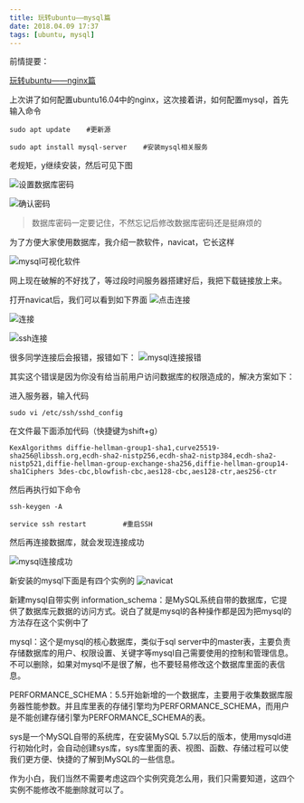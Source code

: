 ```yaml
---
title: 玩转ubuntu——mysql篇
date: 2018.04.09 17:37
tags: [ubuntu, mysql]
---
```

前情提要：

[玩转ubuntu——nginx篇](https://www.jianshu.com/p/4b2cc653d3cb)

上次讲了如何配置ubuntu16.04中的nginx，这次接着讲，如何配置mysql，首先输入命令

```nginx
sudo apt update    #更新源

sudo apt install mysql-server    #安装mysql相关服务
```

老规矩，y继续安装，然后可见下图

![设置数据库密码](https://upload-images.jianshu.io/upload_images/9056389-9e09147829782074.png?imageMogr2/auto-orient/strip%7CimageView2/2/w/1240)

![确认密码](https://upload-images.jianshu.io/upload_images/9056389-9ea78f5d734a7b45.png?imageMogr2/auto-orient/strip%7CimageView2/2/w/1240)

>数据库密码一定要记住，不然忘记后修改数据库密码还是挺麻烦的

为了方便大家使用数据库，我介绍一款软件，navicat，它长这样

![mysql可视化软件](https://upload-images.jianshu.io/upload_images/9056389-856b5515398bf1fe.png?imageMogr2/auto-orient/strip%7CimageView2/2/w/1240)


网上现在破解的不好找了，等过段时间服务器搭建好后，我把下载链接放上来。

打开navicat后，我们可以看到如下界面
![点击连接](https://upload-images.jianshu.io/upload_images/9056389-93645aaef06a48aa.png?imageMogr2/auto-orient/strip%7CimageView2/2/w/1240)

![连接](https://upload-images.jianshu.io/upload_images/9056389-db6e9eeda62858c6.png?imageMogr2/auto-orient/strip%7CimageView2/2/w/1240)

![ssh连接](https://upload-images.jianshu.io/upload_images/9056389-791cd5cff7f77791.png?imageMogr2/auto-orient/strip%7CimageView2/2/w/1240)



很多同学连接后会报错，报错如下：
![mysql连接报错](https://upload-images.jianshu.io/upload_images/9056389-036ae5229f192585.png?imageMogr2/auto-orient/strip%7CimageView2/2/w/1240)

其实这个错误是因为你没有给当前用户访问数据库的权限造成的，解决方案如下：

进入服务器，输入代码
```
sudo vi /etc/ssh/sshd_config
```
在文件最下面添加代码（快捷键为shift+g）
```
KexAlgorithms diffie-hellman-group1-sha1,curve25519-sha256@libssh.org,ecdh-sha2-nistp256,ecdh-sha2-nistp384,ecdh-sha2-nistp521,diffie-hellman-group-exchange-sha256,diffie-hellman-group14-sha1Ciphers 3des-cbc,blowfish-cbc,aes128-cbc,aes128-ctr,aes256-ctr
```
然后再执行如下命令
```
ssh-keygen -A  

service ssh restart         #重启SSH
```
然后再连接数据库，就会发现连接成功

![mysql连接成功](https://upload-images.jianshu.io/upload_images/9056389-057a20f2bf5d134c.png?imageMogr2/auto-orient/strip%7CimageView2/2/w/1240)


新安装的mysql下面是有四个实例的
![navicat](https://upload-images.jianshu.io/upload_images/9056389-51407925c82f15ab.png?imageMogr2/auto-orient/strip%7CimageView2/2/w/1240)



新建mysql自带实例
information_schema：是MySQL系统自带的数据库，它提供了数据库元数据的访问方式。说白了就是mysql的各种操作都是因为把mysql的方法存在这个实例中了

mysql：这个是mysql的核心数据库，类似于sql server中的master表，主要负责存储数据库的用户、权限设置、关键字等mysql自己需要使用的控制和管理信息。不可以删除，如果对mysql不是很了解，也不要轻易修改这个数据库里面的表信息。

PERFORMANCE_SCHEMA：5.5开始新增的一个数据库，主要用于收集数据库服务器性能参数。并且库里表的存储引擎均为PERFORMANCE_SCHEMA，而用户是不能创建存储引擎为PERFORMANCE_SCHEMA的表。

sys是一个MySQL自带的系统库，在安装MySQL 5.7以后的版本，使用mysqld进行初始化时，会自动创建sys库，sys库里面的表、视图、函数、存储过程可以使我们更方便、快捷的了解到MySQL的一些信息。

作为小白，我们当然不需要考虑这四个实例究竟怎么用，我们只需要知道，这四个实例不能修改不能删除就可以了。